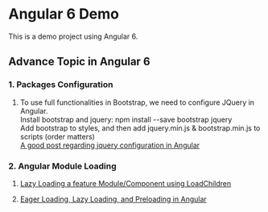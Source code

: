 # Angular 6 Demo
This is a demo project using Angular 6. 

## Advance Topic in Angular 6

### 1. Packages Configuration    
1. To use full functionalities in Bootstrap, we need to configure JQuery in Angular.  
    Install bootstrap and jquery: npm install --save bootstrap jquery  
    Add bootstrap to styles, and then add jquery.min.js & bootstrap.min.js to scripts (order matters)  
    [A good post regarding jquery configuration in Angular](https://medium.com/@swarnakishore/how-to-include-and-use-jquery-in-angular-cli-project-592e0fe63176)

### 2. Angular Module Loading
1. [Lazy Loading a feature Module/Component using LoadChildren](https://angular-2-training-book.rangle.io/handout/modules/lazy-loading-module.html)  

2. [Eager Loading, Lazy Loading, and Preloading in Angular](https://www.concretepage.com/angular-2/angular-module-loading-eager-lazy-and-preloading)  



